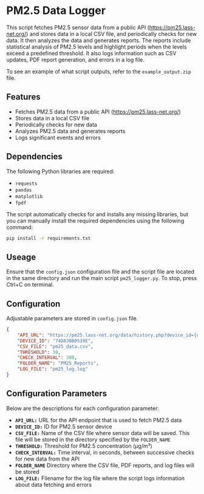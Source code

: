 # PM2.5 Data Logger

This script fetches PM2.5 sensor data from a public API (https://pm25.lass-net.org/) and stores data in a local CSV file, and periodically checks for new data. It then analyzes the data and generates reports. 
The reports include statistical analysis of PM2.5 levels and highlight periods when the levels exceed a predefined threshold. 
It also logs information such as CSV updates, PDF report generation, and errors in a log file.

To see an example of what script outputs, refer to the `example_output.zip` file.

## Features

- Fetches PM2.5 data from a public API (https://pm25.lass-net.org/)
- Stores data in a local CSV file
- Periodically checks for new data
- Analyzes PM2.5 data and generates reports
- Logs significant events and errors

## Dependencies

The following Python libraries are required:

- `requests`
- `pandas`
- `matplotlib`
- `fpdf`

The script automatically checks for and installs any missing libraries, but you can manually install the required dependencies using the following command:

```bash
pip install -r requirements.txt
```
## Useage

Ensure that the `config.json` configuration file and the script file are located in the same directory and run the main script `pm25_logger.py`. To stop, press Ctrl+C on terminal.

## Configuration

Adjustable parameters are stored in `config.json` file.

```json
{
    "API_URL": "https://pm25.lass-net.org/data/history.php?device_id={device_id}",
    "DEVICE_ID": "74DA38B0539E",
    "CSV_FILE": "pm25_data.csv",
    "THRESHOLD": 30,
    "CHECK_INTERVAL": 300,
    "FOLDER_NAME": "PM25_Reports",
    "LOG_FILE": "pm25_log.log"
}
```

## Configuration Parameters

Below are the descriptions for each configuration parameter:

- **`API_URL:`** URL for the API endpoint that is used to fetch PM2.5 data
- **`DEVICE_ID:`** ID for PM2.5 sensor device
- **`CSV_FILE:`** Name of the CSV file where sensor data will be saved. This file will be stored in the directory specified by the `FOLDER_NAME`
- **`THRESHOLD:`** Threshold for PM2.5 concentration (μg/m³)
- **`CHECK_INTERVAL:`** Time interval, in seconds, between successive checks for new data from the API
- **`FOLDER_NAME`** Directory where the CSV file, PDF reports, and log files will be stored
- **`LOG_FILE:`** Filename for the log file where the script logs information about data fetching and errors

